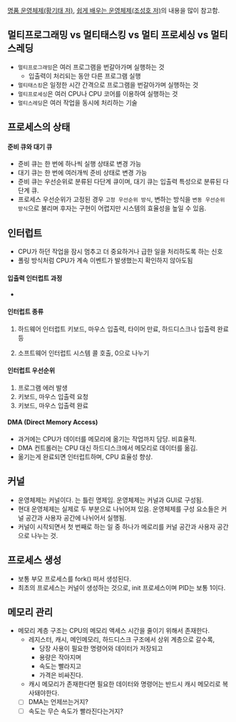 [명품 운영체제(황기태 저)](https://product.kyobobook.co.kr/detail/S000001076015), [쉽게 배우는 운영체제(조성호 저)](https://product.kyobobook.co.kr/detail/S000001743685)의 내용을 많이 참고함.

## 멀티프로그래밍 vs 멀티태스킹 vs 멀티 프로세싱 vs 멀티 스레딩
- `멀티프로그래밍`은 여러 프로그램을 번갈아가며 실행하는 것
	- 입출력이 처리되는 동안 다른 프로그램 실행
- `멀티태스킹`은 일정한 시간 간격으로 프로그램을 번갈아가며 실행하는 것
- `멀티프로세싱`은 여러 CPU나 CPU 코어를 이용하여 실행하는 것
- `멀티스레딩`은 여러 작업을 동시에 처리하는 기술

## 프로세스의 상태
#### 준비 큐와 대기 큐
- 준비 큐는 한 번에 하나씩 실행 상태로 변경 가능
- 대기 큐는 한 번에 여러개씩 준비 상태로 변경 가능
- 준비 큐는 우선순위로 분류된 다단계 큐이며, 대기 큐는 입출력 특성으로 분류된 다단계 큐.
- 프로세스 우선순위가 고정된 경우 `고정 우선순위 방식`, 변하는 방식을 `변동 우선순위 방식`으로 불리며 후자는 구현이 어렵지만 시스템의 효율성을 높일 수 있음. 

## 인터럽트

- CPU가 하던 작업을 잠시 멈추고 더 중요하거나 급한 일을 처리하도록 하는 신호
- 폴링 방식처럼 CPU가 계속 이벤트가 발생했는지 확인하지 않아도됨

#### 입출력 인터럽트 과정
- 

#### 인터럽트 종류

1. 하드웨어 인터럽트
	키보드, 마우스 입출력, 타이머 만료, 하드디스크나 입출력 완료 등

2. 소프트웨어 인터럽트
	시스템 콜 호출, 0으로 나누기

#### 인터럽트 우선순위

1. 프로그램 에러 발생
2. 키보드, 마우스 입출력 요청
3. 키보드, 마우스 입출력 완료

#### DMA (Direct Memory Access)
- 과거에는 CPU가 데이터를 메모리에 옮기는 작업까지 담당. 비효율적.
- DMA 컨트롤러는 CPU 대신 하드디스크에서 메모리로 데이터를 옮김.
- 옮기는게 완료되면 인터럽트하며, CPU 효율성 향상.

## 커널
- 운영체제는 커널이다. 는 틀린 명제임. 운영체제는 커널과 GUI로 구성됨.
- 현대 운영체제는 실제로 두 부분으로 나뉘어져 있음. 운영체제를 구성 요소들은 커널 공간과 사용자 공간에 나뉘어서 실행됨.
- 커널이 시작되면서 첫 번째로 하는 일 중 하나가 메로리를 커널 공간과 사용자 공간으로 나누는 것.

## 프로세스 생성
- 보통 부모 프로세스를 fork() 떠서 생성된다.
- 최초의 프로세스는 커널이 생성하는 것으로, init 프로세스이며 PID는 보통 1이다.

## 메모리 관리 

- 메모리 계층 구조는 CPU의 메모리 액세스 시간을 줄이기 위해서 존재한다.
	- 레지스터, 캐시, 메인메모리, 하드디스크 구조에서 상위 계층으로 갈수록,
		- 당장 사용이 필요한 명령어와 데이터가 저장되고
		- 용량은 작아지며
		- 속도는 빨라지고
		- 가격은 비싸진다.
	- 캐시 메모리가 존재한다면 필요한 데이터와 명령어는 반드시 캐시 메모리로 복사돼야한다.
	- [ ] DMA는 언제쓰는거지?
	- [ ] 속도는 무슨 속도가 빨라진다는거지?